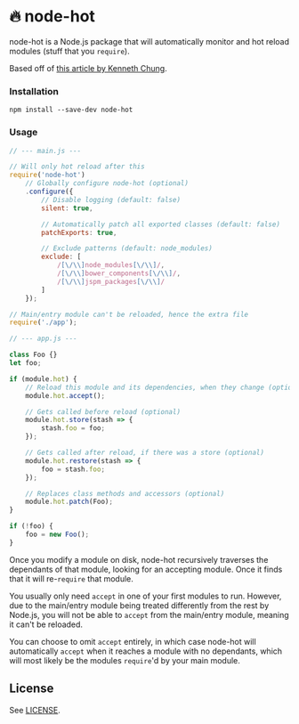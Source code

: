 # 🔥 node-hot

node-hot is a Node.js package that will automatically monitor and hot reload
modules (stuff that you `require`).

Based off of [this article by Kenneth Chung][kentor].

### Installation

```
npm install --save-dev node-hot
```

### Usage

```js
// --- main.js ---

// Will only hot reload after this
require('node-hot')
    // Globally configure node-hot (optional)
    .configure({
        // Disable logging (default: false)
        silent: true,

        // Automatically patch all exported classes (default: false)
        patchExports: true,

        // Exclude patterns (default: node_modules)
        exclude: [
            /[\/\\]node_modules[\/\\]/,
            /[\/\\]bower_components[\/\\]/,
            /[\/\\]jspm_packages[\/\\]/
        ]
    });

// Main/entry module can't be reloaded, hence the extra file
require('./app');
```

```js
// --- app.js ---

class Foo {}
let foo;

if (module.hot) {
    // Reload this module and its dependencies, when they change (optional)
    module.hot.accept();

    // Gets called before reload (optional)
    module.hot.store(stash => {
        stash.foo = foo;
    });

    // Gets called after reload, if there was a store (optional)
    module.hot.restore(stash => {
        foo = stash.foo;
    });

    // Replaces class methods and accessors (optional)
    module.hot.patch(Foo);
}

if (!foo) {
    foo = new Foo();
}
```

Once you modify a module on disk, node-hot recursively traverses the dependants of that module, looking for an accepting module. Once it finds that it will re-`require` that module.

You usually only need `accept` in one of your first modules to run. However, due to the main/entry module being treated differently from the rest by Node.js, you will not be able to `accept` from the main/entry module, meaning it can't be reloaded.

You can choose to omit `accept` entirely, in which case node-hot will automatically `accept` when it reaches a module with no dependants, which will most likely be the modules `require`'d by your main module.

## License

See [LICENSE](LICENSE).


[kentor]: https://kentor.me/posts/node-js-hot-reloading-development/
